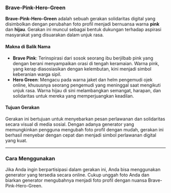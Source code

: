 ### Brave-Pink-Hero-Green

**Brave-Pink-Hero-Green** adalah sebuah gerakan solidaritas digital yang disimbolkan dengan perubahan foto profil menjadi bernuansa warna **pink** dan **hijau**. Gerakan ini muncul sebagai bentuk dukungan terhadap aspirasi masyarakat yang disuarakan dalam unjuk rasa.

#### Makna di Balik Nama

* **Brave Pink**: Terinspirasi dari sosok seorang ibu berjilbab pink yang dengan berani menyampaikan orasi di tengah keramaian. Warna pink, yang kerap diasosiasikan dengan kelembutan, kini menjadi simbol keberanian warga sipil.
* **Hero Green**: Mengacu pada warna jaket dan helm pengemudi ojek online, khususnya seorang pengemudi yang meninggal saat mengikuti unjuk rasa. Warna hijau di sini melambangkan semangat, harapan, dan solidaritas untuk mereka yang memperjuangkan keadilan.

#### Tujuan Gerakan

Gerakan ini bertujuan untuk menyebarkan pesan perlawanan dan solidaritas secara visual di media sosial. Dengan adanya generator yang memungkinkan pengguna mengubah foto profil dengan mudah, gerakan ini berhasil menyebar dengan cepat dan menjadi simbol perlawanan digital yang kuat.

---

### Cara Menggunakan

Jika Anda ingin berpartisipasi dalam gerakan ini, Anda bisa menggunakan generator yang tersedia secara online. Cukup unggah foto Anda dan biarkan generator mengubahnya menjadi foto profil dengan nuansa Brave-Pink-Hero-Green.
